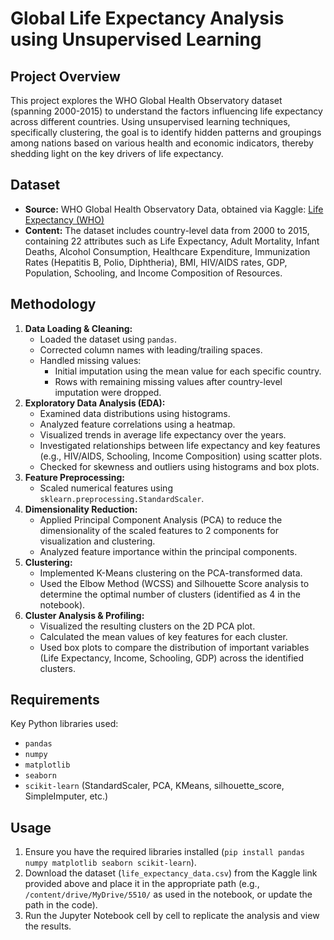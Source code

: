 # Global Life Expectancy Analysis using Unsupervised Learning

## Project Overview

This project explores the WHO Global Health Observatory dataset (spanning 2000-2015) to understand the factors influencing life expectancy across different countries. Using unsupervised learning techniques, specifically clustering, the goal is to identify hidden patterns and groupings among nations based on various health and economic indicators, thereby shedding light on the key drivers of life expectancy.

## Dataset

* **Source:** WHO Global Health Observatory Data, obtained via Kaggle: [Life Expectancy (WHO)](https://www.kaggle.com/code/ahmedabbas757/life-expectancy-prediction)
* **Content:** The dataset includes country-level data from 2000 to 2015, containing 22 attributes such as Life Expectancy, Adult Mortality, Infant Deaths, Alcohol Consumption, Healthcare Expenditure, Immunization Rates (Hepatitis B, Polio, Diphtheria), BMI, HIV/AIDS rates, GDP, Population, Schooling, and Income Composition of Resources.

## Methodology

1.  **Data Loading & Cleaning:**
    * Loaded the dataset using `pandas`.
    * Corrected column names with leading/trailing spaces.
    * Handled missing values:
        * Initial imputation using the mean value for each specific country.
        * Rows with remaining missing values after country-level imputation were dropped.
2.  **Exploratory Data Analysis (EDA):**
    * Examined data distributions using histograms.
    * Analyzed feature correlations using a heatmap.
    * Visualized trends in average life expectancy over the years.
    * Investigated relationships between life expectancy and key features (e.g., HIV/AIDS, Schooling, Income Composition) using scatter plots.
    * Checked for skewness and outliers using histograms and box plots.
3.  **Feature Preprocessing:**
    * Scaled numerical features using `sklearn.preprocessing.StandardScaler`.
4.  **Dimensionality Reduction:**
    * Applied Principal Component Analysis (PCA) to reduce the dimensionality of the scaled features to 2 components for visualization and clustering.
    * Analyzed feature importance within the principal components.
5.  **Clustering:**
    * Implemented K-Means clustering on the PCA-transformed data.
    * Used the Elbow Method (WCSS) and Silhouette Score analysis to determine the optimal number of clusters (identified as 4 in the notebook).
6.  **Cluster Analysis & Profiling:**
    * Visualized the resulting clusters on the 2D PCA plot.
    * Calculated the mean values of key features for each cluster.
    * Used box plots to compare the distribution of important variables (Life Expectancy, Income, Schooling, GDP) across the identified clusters.


## Requirements

Key Python libraries used:
* `pandas`
* `numpy`
* `matplotlib`
* `seaborn`
* `scikit-learn` (StandardScaler, PCA, KMeans, silhouette_score, SimpleImputer, etc.)

## Usage

1.  Ensure you have the required libraries installed (`pip install pandas numpy matplotlib seaborn scikit-learn`).
2.  Download the dataset (`life_expectancy_data.csv`) from the Kaggle link provided above and place it in the appropriate path (e.g., `/content/drive/MyDrive/5510/` as used in the notebook, or update the path in the code).
3.  Run the Jupyter Notebook  cell by cell to replicate the analysis and view the results.


